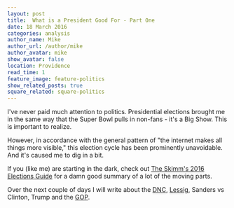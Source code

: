 ```yaml
---
layout: post
title:  What is a President Good For - Part One
date: 18 March 2016
categories: analysis
author_name: Mike
author_url: /author/mike
author_avatar: mike
show_avatar: false
location: Providence
read_time: 1
feature_image: feature-politics
show_related_posts: true
square_related: square-politics
---
```


I've never paid much attention to politics. Presidential elections brought me in the same way that the Super Bowl pulls in non-fans - it's a Big Show. This is important to realize.

However, in accordance with the general pattern of "the internet makes all things more visible," this election cycle has been prominently unavoidable. And it's caused me to dig in a bit.

If you (like me) are starting in the dark, check out [The Skimm's 2016 Elections Guide](http://www.theskimm.com/2016-election) for a damn good summary of a lot of the moving parts.

Over the next couple of days I will write about the [DNC](https://en.wikipedia.org/wiki/Democratic_National_Committee), [Lessig](http://www.lessig.org/about/), Sanders vs Clinton, Trump and the [GOP](https://en.wikipedia.org/wiki/Republican_Party_(United_States)).

